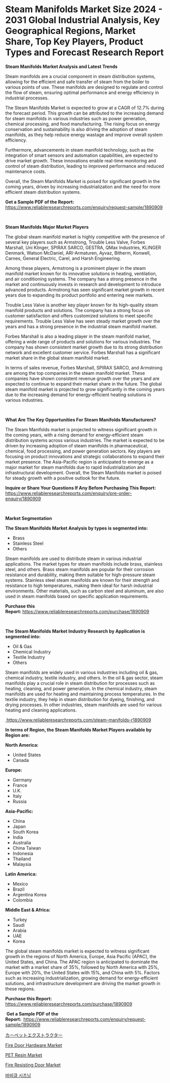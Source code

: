 <p><h1>Steam Manifolds Market Size 2024 - 2031 Global Industrial Analysis, Key Geographical Regions, Market Share, Top Key Players, Product Types and Forecast Research Report</h1></p><p><strong>Steam Manifolds Market Analysis and Latest Trends</strong></p>
<p><p>Steam manifolds are a crucial component in steam distribution systems, allowing for the efficient and safe transfer of steam from the boiler to various points of use. These manifolds are designed to regulate and control the flow of steam, ensuring optimal performance and energy efficiency in industrial processes.</p><p>The Steam Manifolds Market is expected to grow at a CAGR of 12.7% during the forecast period. This growth can be attributed to the increasing demand for steam manifolds in various industries such as power generation, chemical processing, and food manufacturing. The rising focus on energy conservation and sustainability is also driving the adoption of steam manifolds, as they help reduce energy wastage and improve overall system efficiency.</p><p>Furthermore, advancements in steam manifold technology, such as the integration of smart sensors and automation capabilities, are expected to drive market growth. These innovations enable real-time monitoring and control of steam distribution, leading to improved performance and reduced maintenance costs.</p><p>Overall, the Steam Manifolds Market is poised for significant growth in the coming years, driven by increasing industrialization and the need for more efficient steam distribution systems.</p></p>
<p><strong>Get a Sample PDF of the Report:&nbsp;</strong> <a href="https://www.reliableresearchreports.com/enquiry/request-sample/1890909">https://www.reliableresearchreports.com/enquiry/request-sample/1890909</a></p>
<p>&nbsp;</p>
<p><strong>Steam Manifolds Major Market Players</strong></p>
<p><p>The global steam manifold market is highly competitive with the presence of several key players such as Armstrong, Trouble Less Valve, Forbes Marshall, Uni Klinger, SPIRAX SARCO, GESTRA, QMax Industries, KLINGER Denmark, Watson McDaniel, ARI-Armaturen, Ayvaz, Bitherm, Konwell, Carnes, General Electric, Carel, and Harsh Engineering.</p><p>Among these players, Armstrong is a prominent player in the steam manifold market known for its innovative solutions in heating, ventilation, and air conditioning systems. The company has a strong presence in the market and continuously invests in research and development to introduce advanced products. Armstrong has seen significant market growth in recent years due to expanding its product portfolio and entering new markets.</p><p>Trouble Less Valve is another key player known for its high-quality steam manifold products and solutions. The company has a strong focus on customer satisfaction and offers customized solutions to meet specific requirements. Trouble Less Valve has seen steady market growth over the years and has a strong presence in the industrial steam manifold market.</p><p>Forbes Marshall is also a leading player in the steam manifold market, offering a wide range of products and solutions for various industries. The company has shown consistent market growth due to its strong distribution network and excellent customer service. Forbes Marshall has a significant market share in the global steam manifold market.</p><p>In terms of sales revenue, Forbes Marshall, SPIRAX SARCO, and Armstrong are among the top companies in the steam manifold market. These companies have shown consistent revenue growth over the years and are expected to continue to expand their market share in the future. The global steam manifold market is projected to grow significantly in the coming years due to the increasing demand for energy-efficient heating solutions in various industries.</p></p>
<p>&nbsp;</p>
<p><strong>What Are The Key Opportunities For Steam Manifolds Manufacturers?</strong></p>
<p><p>The Steam Manifolds market is projected to witness significant growth in the coming years, with a rising demand for energy-efficient steam distribution systems across various industries. The market is expected to be driven by increasing adoption of steam manifolds in pharmaceutical, chemical, food processing, and power generation sectors. Key players are focusing on product innovations and strategic collaborations to expand their market presence. The Asia-Pacific region is anticipated to emerge as a major market for steam manifolds due to rapid industrialization and infrastructural development. Overall, the Steam Manifolds market is poised for steady growth with a positive outlook for the future.</p></p>
<p><strong>Inquire or Share Your Questions If Any Before Purchasing This Report:</strong> <a href="https://www.reliableresearchreports.com/enquiry/pre-order-enquiry/1890909">https://www.reliableresearchreports.com/enquiry/pre-order-enquiry/1890909</a></p>
<p>&nbsp;</p>
<p><strong>Market Segmentation</strong></p>
<p><strong>The Steam Manifolds Market Analysis by types is segmented into:</strong></p>
<p><ul><li>Brass</li><li>Stainless Steel</li><li>Others</li></ul></p>
<p><p>Steam manifolds are used to distribute steam in various industrial applications. The market types for steam manifolds include brass, stainless steel, and others. Brass steam manifolds are popular for their corrosion resistance and durability, making them suitable for high-pressure steam systems. Stainless steel steam manifolds are known for their strength and resistance to high temperatures, making them ideal for harsh industrial environments. Other materials, such as carbon steel and aluminum, are also used in steam manifolds based on specific application requirements.</p></p>
<p><strong>Purchase this Report:&nbsp;</strong><a href="https://www.reliableresearchreports.com/purchase/1890909">https://www.reliableresearchreports.com/purchase/1890909</a></p>
<p>&nbsp;</p>
<p><strong>The Steam Manifolds Market Industry Research by Application is segmented into:</strong></p>
<p><ul><li>Oil & Gas</li><li>Chemical Industry</li><li>Textile Industry</li><li>Others</li></ul></p>
<p><p>Steam manifolds are widely used in various industries including oil & gas, chemical industry, textile industry, and others. In the oil & gas sector, steam manifolds play a crucial role in steam distribution for processes such as heating, cleaning, and power generation. In the chemical industry, steam manifolds are used for heating and maintaining process temperatures. In the textile industry, they help in steam distribution for dyeing, finishing, and drying processes. In other industries, steam manifolds are used for various heating and cleaning applications.</p></p>
<p><a href="https://www.reliableresearchreports.com/steam-manifolds-r1890909">&nbsp;https://www.reliableresearchreports.com/steam-manifolds-r1890909</a></p>
<p><strong>In terms of Region, the Steam Manifolds Market Players available by Region are:</strong></p>
<p>
    <p> <strong> North America: </strong>
        <ul>
            <li>United States</li>
            <li>Canada</li>
        </ul>
        </p> 
    <p> <strong> Europe: </strong>
        <ul>
            <li>Germany</li>
            <li>France</li>
            <li>U.K.</li>
            <li>Italy</li>
            <li>Russia</li>
        </ul>
        </p> 
    <p> <strong> Asia-Pacific: </strong>
        <ul>
            <li>China</li>
            <li>Japan</li>
            <li>South Korea</li>
            <li>India</li>
            <li>Australia</li>
            <li>China Taiwan</li>
            <li>Indonesia</li>
            <li>Thailand</li>
            <li>Malaysia</li>
        </ul>
        </p> 
    <p> <strong> Latin America: </strong>
        <ul>
            <li>Mexico</li>
            <li>Brazil</li>
            <li>Argentina Korea</li>
            <li>Colombia</li>
        </ul>
        </p> 
    <p> <strong> Middle East & Africa: </strong>
        <ul>
            <li>Turkey</li>
            <li>Saudi</li>
            <li>Arabia</li>
            <li>UAE</li>
            <li>Korea</li>
        </ul>
    </p>
    </p>
<p><p>The global steam manifolds market is expected to witness significant growth in the regions of North America, Europe, Asia Pacific (APAC), the United States, and China. The APAC region is anticipated to dominate the market with a market share of 35%, followed by North America with 25%, Europe with 20%, the United States with 15%, and China with 5%. Factors such as increasing industrialization, growing demand for energy-efficient solutions, and infrastructure development are driving the market growth in these regions.</p></p>
<p><strong>Purchase this Report: </strong><a href="https://www.reliableresearchreports.com/purchase/1890909">https://www.reliableresearchreports.com/purchase/1890909</a></p>
<p>&nbsp;<strong>Get a Sample PDF of the Report:&nbsp;&nbsp;</strong><a href="https://www.reliableresearchreports.com/enquiry/request-sample/1890909">https://www.reliableresearchreports.com/enquiry/request-sample/1890909</a></p>
<p><strong></strong></p>
<p><p><a href="https://github.com/ReganWisoky2023/Market-Research-Report-List-1/blob/main/172044933043.md">カーペットエクストラクター</a></p><p><a href="https://github.com/nicholepatriciadoylenwnrjr0/Market-Research-Report-List-2/blob/main/fire-door-hardware-market.md">Fire Door Hardware Market</a></p><p><a href="https://issuu.com/reportprime-2/docs/pet-resin-market-size-2030.pptx">PET Resin Market</a></p><p><a href="https://github.com/sofayahoo2023/Market-Research-Report-List-4/blob/main/fire-resisting-door-market.md">Fire Resisting Door Market</a></p><p><a href="https://github.com/darrellockm3ytan895656/Market-Research-Report-List-1/blob/main/792479430305.md">바비큐 시즈닝</a></p></p>